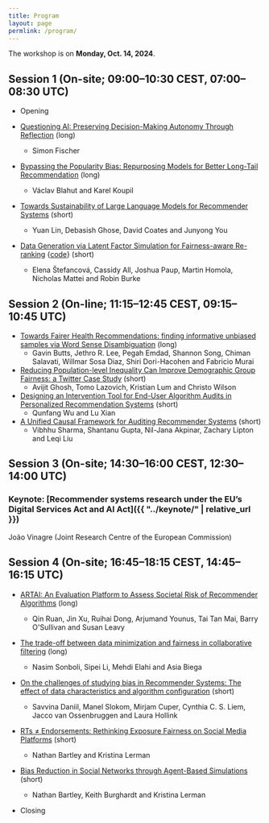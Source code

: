 ```yaml
---
title: Program
layout: page
permlink: /program/
---
```


The workshop is on **Monday, Oct. 14, 2024**.

## Session 1 (On-site; 09:00–10:30 CEST, 07:00–08:30 UTC)

* Opening

* [Questioning AI: Preserving Decision-Making Autonomy Through Reflection](https://arxiv.org/abs/2409.10250) (long)
	* Simon Fischer
* [Bypassing the Popularity Bias: Repurposing Models for Better Long-Tail Recommendation](https://arxiv.org/abs/2410.02776) (long)
	* Václav Blahut and Karel Koupil
* [Towards Sustainability of Large Language Models for Recommender Systems](https://www.researchgate.net/publication/384104029_Towards_Sustainability_of_Large_Language_Models_for_Recommender_Systems) (short)
	* Yuan Lin, Debasish Ghose, David Coates and Junyong You
* [Data Generation via Latent Factor Simulation for Fairness-aware Re-ranking](https://arxiv.org/abs/2409.14078) {[code](https://github.com/that-recsys-lab/lafs)} (short)
	* Elena Štefancová, Cassidy All, Joshua Paup, Martin Homola, Nicholas Mattei and Robin Burke

## Session 2 (On-line; 11:15–12:45 CEST, 09:15–10:45 UTC)

* [Towards Fairer Health Recommendations: finding informative unbiased samples via Word Sense Disambiguation](https://arxiv.org/abs/2409.07424) (long)
	* Gavin Butts, Jethro R. Lee, Pegah Emdad, Shannon Song, Chiman Salavati, Willmar Sosa Diaz, Shiri Dori-Hacohen and Fabricio Murai
* [Reducing Population-level Inequality Can Improve Demographic Group Fairness: a Twitter Case Study](https://arxiv.org/abs/2409.08135) (short)
	* Avijit Ghosh, Tomo Lazovich, Kristian Lum and Christo Wilson
* [Designing an Intervention Tool for End-User Algorithm Audits in Personalized Recommendation Systems](https://arxiv.org/abs/2409.13176) (short)
	* Qunfang Wu and Lu Xian
* [A Unified Causal Framework for Auditing Recommender Systems](https://arxiv.org/abs/2409.13210) (short)
	* Vibhhu Sharma, Shantanu Gupta, Nil-Jana Akpinar, Zachary Lipton and Leqi Liu

## Session 3 (On-site; 14:30–16:00 CEST, 12:30–14:00 UTC)

### Keynote: [Recommender systems research under the EU’s Digital Services Act and AI Act]({{ "../keynote/" | relative_url }})

João Vinagre (Joint Research Centre of the European Commission)

## Session 4 (On-site; 16:45–18:15 CEST, 14:45–16:15 UTC)

* [ARTAI: An Evaluation Platform to Assess Societal Risk of Recommender Algorithms](http://arxiv.org/abs/2409.12396) (long)
	* Qin Ruan, Jin Xu, Ruihai Dong, Arjumand Younus, Tai Tan Mai, Barry O'Sullivan and Susan Leavy
* [The trade-off between data minimization and fairness in collaborative filtering](https://www.researchgate.net/publication/384153008_The_trade-off_between_data_minimization_and_fairness_in_collaborative_filtering) (long)
	* Nasim Sonboli, Sipei Li, Mehdi Elahi and Asia Biega
* [On the challenges of studying bias in Recommender Systems: The effect of data characteristics and algorithm configuration](https://arxiv.org/abs/2409.08046) (short)
	* Savvina Daniil, Manel Slokom, Mirjam Cuper, Cynthia C. S. Liem, Jacco van Ossenbruggen and Laura Hollink
* [RTs ≠ Endorsements: Rethinking Exposure Fairness on Social Media Platforms](https://arxiv.org/abs/2409.13237) (short)
	* Nathan Bartley and Kristina Lerman
* [Bias Reduction in Social Networks through Agent-Based Simulations](https://arxiv.org/abs/2409.16558) (short)
	* Nathan Bartley, Keith Burghardt and Kristina Lerman

* Closing
